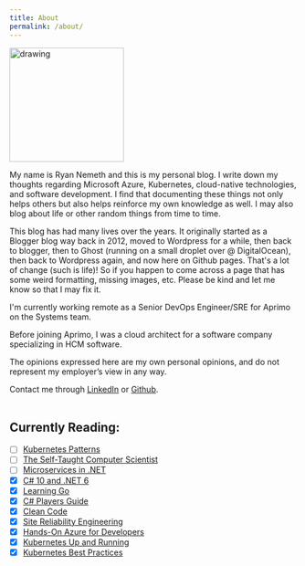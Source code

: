 ```yaml
---
title: About
permalink: /about/
---
```


<img src="https://geekyryan.com/wp-content/uploads/2022/01/image.png" alt="drawing" width="200"/>

My name is Ryan Nemeth and this is my personal blog. I write down my thoughts regarding Microsoft Azure, Kubernetes, cloud-native technologies, and software development. I find that documenting these things not only helps others but also helps reinforce my own knowledge as well. I may also blog about life or other random things from time to time.

This blog has had many lives over the years. It originally started as a Blogger blog way back in 2012, moved to Wordpress for a while, then back to blogger, then to Ghost (running on a small droplet over @ DigitalOcean), then back to Wordpress again, and now here on Github pages. That's a lot of change (such is life)! So if you happen to come across a page that has some weird formatting, missing images, etc. Please be kind and let me know so that I may fix it.

I'm currently working remote as a Senior DevOps Engineer/SRE for Aprimo on the Systems team.

Before joining Aprimo, I was a cloud architect for a software company specializing in HCM software.

The opinions expressed here are my own personal opinions, and do not represent my employer’s view in any way.

Contact me through [LinkedIn](https://www.linkedin.com/in/ryan-nemeth-b0b1504b/) or [Github](https://github.com/rnemeth90).
<br>
<br>



## Currently Reading:
- [ ] [Kubernetes Patterns](https://www.amazon.com/Kubernetes-Patterns-Designing-Cloud-Native-Applications-ebook/dp/B07QH3JCC6/ref=sr_1_1?keywords=kubernetes+patterns&qid=1659346980&s=digital-text&sprefix=kubernetes+patt%2Cdigital-text%2C83&sr=1-1)
- [ ] [The Self-Taught Computer Scientist](https://www.amazon.com/Self-Taught-Computer-Scientist-Beginners-Science/dp/1119724414/ref=sr_1_1?keywords=the+self+taught+computer+scientist&qid=1659346654&sprefix=the+self+taught+computer+%2Caps%2C82&sr=8-1)
- [ ] [Microservices in .NET](https://www.amazon.com/Microservices-Second-Christian-Horsdal-Gammelgaard/dp/1617297925/ref=sr_1_2_sspa?crid=QPYAG2EFADPZ&keywords=microservices+in+.net&qid=1659346935&s=digital-text&sprefix=microservices+in+.ne%2Cdigital-text%2C73&sr=1-2-spons&psc=1&spLa=ZW5jcnlwdGVkUXVhbGlmaWVyPUEzTFFTTVdJNjA0V1FCJmVuY3J5cHRlZElkPUEwNDU1MTc3MlE1VENVUEdQSVVCVSZlbmNyeXB0ZWRBZElkPUEwOTk5NzAwU0lOUUlWMzBEVTNNJndpZGdldE5hbWU9c3BfYXRmJmFjdGlvbj1jbGlja1JlZGlyZWN0JmRvTm90TG9nQ2xpY2s9dHJ1ZQ==)
- [x] [C# 10 and .NET 6](https://www.amazon.com/10-NET-Cross-Platform-Development-websites/dp/1801077363/ref=sr_1_1?keywords=c%23+10+and+.net+6&qid=1659346562&sprefix=c%23+10+and+.net+%2Caps%2C81&sr=8-1)
- [x] [Learning Go](https://www.amazon.com/Learning-Go-Idiomatic-Real-World-Programming/dp/1492077216/ref=sr_1_1?crid=YF687N53959K&keywords=learning+go&qid=1659346533&sprefix=learning+go%2Caps%2C102&sr=8-1)
- [x] [C# Players Guide](https://www.amazon.com/C-Players-Guide-5th/dp/0985580151/ref=sr_1_1?crid=1UMSSS98U2DA4&keywords=c%23+players+guide&qid=1659346365&sprefix=c+players+guid%2Caps%2C80&sr=8-1)
- [x] [Clean Code](https://www.amazon.com/Clean-Code-Handbook-Software-Craftsmanship-ebook/dp/B001GSTOAM/ref=sr_1_1?crid=10U2VHYBRS2FA&keywords=clean+code&qid=1659347015&s=digital-text&sprefix=clean+cod%2Cdigital-text%2C88&sr=1-1)
- [x] [Site Reliability Engineering](https://www.amazon.com/Site-Reliability-Engineering-Production-Systems-ebook/dp/B01DCPXKZ6/ref=sr_1_1?keywords=site+reliability+engineering&qid=1659346602&sprefix=site+reli%2Caps%2C79&sr=8-1)
- [x] [Hands-On Azure for Developers](https://www.amazon.com/Hands-Azure-Developers-ecosystems-containers/dp/1789340624/ref=sr_1_1?keywords=hands-on+azure+for+developers&qid=1659346632&sprefix=hands+on+azure+for+deve%2Caps%2C83&sr=8-1)
- [x] [Kubernetes Up and Running](https://www.amazon.com/Kubernetes-Running-Dive-Future-Infrastructure-ebook/dp/B07YP1XSZ9/ref=sr_1_1?keywords=kubernetes+up+and+running&qid=1659346866&s=digital-text&sprefix=kubernetes+up+and%2Cdigital-text%2C75&sr=1-1)
- [x] [Kubernetes Best Practices](https://www.amazon.com/Kubernetes-Best-Practices-Blueprints-Applications-ebook/dp/B081J62KLW/ref=sr_1_1?crid=1OLDKB8KZ2G7N&keywords=kubernetes+best+practices&qid=1659346894&s=digital-text&sprefix=kubernetes+best+practice%2Cdigital-text%2C64&sr=1-1)
